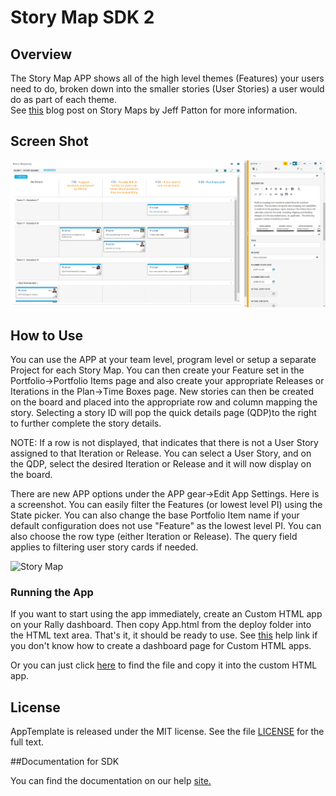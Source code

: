 Story Map SDK 2
=========================

## Overview

The Story Map APP shows all of the high level themes (Features) your users need to do, broken down 
into the smaller stories (User Stories) a user would do as part of each theme.  
See [this](http://www.agileproductdesign.com/blog/the_new_backlog.html) blog post on 
Story Maps by Jeff Patton for more information.

## Screen Shot

![Story Map](https://github.com/RallyRonnie/StoryMap2/blob/master/screenshot.png)

## How to Use

You can use the APP at your team level, program level or setup a separate Project for each Story Map. 
You can then create your Feature set in the Portfolio->Portfolio Items page and also create your appropriate 
Releases or Iterations in the Plan->Time Boxes page. New stories can then be created on the board and placed into
the appropriate row and column mapping the story. Selecting a story ID will pop the quick details page  (QDP)to the right
to further complete the story details.

NOTE: If a row is not displayed, that indicates that there is not a User Story assigned to that Iteration or Release.
You can select a User Story, and on the QDP, select the desired Iteration or Release and it will now display on the 
board.

There are new APP options under the APP gear->Edit App Settings. Here is a screenshot. You can easily filter
the Features (or lowest level PI) using the State picker. You can also change the base Portfolio Item name if your
default configuration does not use "Feature" as the lowest level PI. You can also choose the row type (either Iteration
or Release). The query field applies to filtering user story cards if needed.

![Story Map](https://raw.github.com/RallyRonnie/StoryMap2/master/settings.png)

### Running the App

If you want to start using the app immediately, create an Custom HTML app on your Rally dashboard. 
Then copy App.html from the deploy folder into the HTML text area. That's it, it should be ready 
to use. See [this](http://www.rallydev.com/help/use_apps#create) help link if you don't know how 
to create a dashboard page for Custom HTML apps.

Or you can just click [here](https://raw.github.com/RallyRonnie/StoryMap2/master/deploy/App.html) to find 
the file and copy it into the custom HTML app.

## License

AppTemplate is released under the MIT license.  See the file [LICENSE](./LICENSE) for the full text.

##Documentation for SDK

You can find the documentation on our help [site.](https://help.rallydev.com/apps/2.0/doc/)